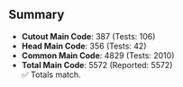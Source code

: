 ## Summary

- **Cutout Main Code**: 387 (Tests: 106)  
- **Head Main Code**: 356 (Tests: 42)  
- **Common Main Code**: 4829 (Tests: 2010)  
- **Total Main Code**: 5572 (Reported: 5572)  
✅ Totals match.
